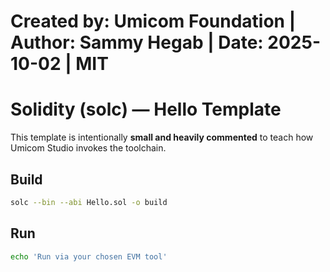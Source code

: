 # Created by: Umicom Foundation | Author: Sammy Hegab | Date: 2025-10-02 | MIT

# Solidity (solc) — Hello Template

This template is intentionally **small and heavily commented** to teach how
Umicom Studio invokes the toolchain.

## Build
```bash
solc --bin --abi Hello.sol -o build
```

## Run
```bash
echo 'Run via your chosen EVM tool'
```


